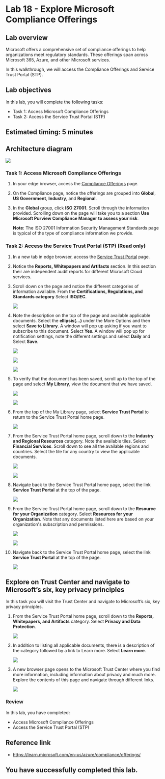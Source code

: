 # Lab 18 - Explore Microsoft Compliance Offerings

## Lab overview

Microsoft offers a comprehensive set of compliance offerings to help organizations meet regulatory standards. These offerings span across Microsoft 365, Azure, and other Microsoft services.

In this walkthrough, we will access the Compliance Offerings and Service Trust Portal (STP).

## Lab objectives

In this lab, you will complete the following tasks:

+ Task 1: Access Microsoft Compliance Offerings
+ Task 2: Access the Service Trust Portal (STP)

## Estimated timing: 5 minutes

## Architecture diagram

![](../images/az900lab18.png)

### Task 1: Access Microsoft Compliance Offerings

1. In your edge browser, access the [Compliance Offerings](https://docs.microsoft.com/en-us/compliance/regulatory/offering-home) page.

1. On the Compliance page, notice the offerings are grouped into **Global**, **US Government**, **Industry**, and **Regional**.

1. In the **Global** group, click **ISO 27001**. Scroll through the information provided. Scrolling down on the page will take you to a section **Use Microsoft Purview Compliance Manager to assess your risk**.

    **Note:** The ISO 27001 Information Security Management Standards page is typical of the type of compliance information we provide.

### Task 2: Access the Service Trust Portal (STP) (Read only)

1. In a new tab in edge browser, access the [Service Trust Portal](https://servicetrust.microsoft.com/) page.

1. Notice the **Reports, Whitepapers and Artifacts** section. In this section their are independent audit reports for different Microsoft Cloud services.

1. Scroll down on the page and notice the different categories of information available. From the **Certifications, Regulations, and Standards category** Select **ISO/IEC**.

   ![](../images/sc-900-11-4.png)

1. Note the description on the top of the page and available applicable documents. Select the **ellipsis(...)** under the More Options and then select **Save to Library**. A window will pop up asking if you want to subscribe to this document.  Select **Yes**. A window will pop up for notification settings, note the different settings and select **Daily** and Select **Save**.

   ![](../images/sc-900-lab11-5-6.png)
   
   ![](../images/sc-900-lab11-5-7-1.png)
   
   ![](../images/sc-900-lab11-5-8-1.png)

1. To verify that the document has been saved, scroll up to the top of the page and select **My Library**, view the document that we have saved.

   ![](../images/sc-900-lab11-7.png)
   
   ![](../images/sc-900-lab11-7-1.png)

1. From the top of the My Library page, select **Service Trust Portal** to return to the Service Trust Portal home page.

   ![](../images/sc-900-lab11-8.png)
   
1. From the Service Trust Portal home page, scroll down to the **Industry and Regional Resources** category.  Note the available tiles.  Select **Financial Services**.  Scroll down to see all the available regions and countries.  Select the tile for any country to view the applicable documents.
 
   ![](../images/sc-900-lab11-9.png)
   
   ![](../images/sc-900-lab11-9-1.png)
 
1. Navigate back to the Service Trust Portal home page, select the link **Service Trust Portal** at the top of the page.
   
    ![](../images/sc-900-lab11-8.png)
    
1. From the Service Trust Portal home page, scroll down to the **Resource for your Organization** category. Select **Resources for your Organization**.  Note that any documents listed here are based on your organization's subscription and permissions.    

   ![](../images/sc-900-lab11-11.png)
   
   ![](../images/sc-900-11-11-1.png)
   
1. Navigate back to the Service Trust Portal home page, select the link **Service Trust Portal** at the top of the page.

   ![](../images/sc-900-lab11-8.png)
    
## Explore on Trust Center and navigate to Microsoft’s six, key privacy principles

In this task you will visit the Trust Center and navigate to Microsoft’s six, key privacy principles.

1. From the Service Trust Portal home page, scroll down to the **Reports, Whitepapers, and Artifacts** category. Select **Privacy and Data Protection**.  

   ![](../images/sc-900lab11-T1-1.png)

1. In addition to listing all applicable documents, there is a description of the category followed by a link to Learn more.  Select **Learn more**.

   ![](../images/sc-900lab11-T1-2.png)

1. A new browser page opens to the Microsoft Trust Center where you find more information, including information about privacy and much more. Explore the contents of this page and navigate through different links.

   ![](../images/sc-900lab11-T1-3.png)

### Review
In this lab, you have completed:
- Access Microsoft Compliance Offerings
- Access the Service Trust Portal (STP)

## Reference link

- https://learn.microsoft.com/en-us/azure/compliance/offerings/
  
## You have successfully completed this lab.
